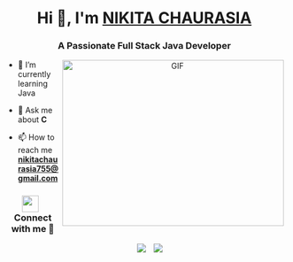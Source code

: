 <h1 align="center">Hi 👋, I'm <a href="https://100rabhcsmc.github.io/Me.io/" target="blank">
NIKITA CHAURASIA</a></h1>
 
<h3 align="center">A Passionate  Full Stack Java Developer </h3>



<a target="_blank" align="center">
  <img align="right" top="500" height="300" width="400" alt="GIF" src="https://user-images.githubusercontent.com/74038190/221352975-94759904-aa4c-4032-a8ab-b546efb9c478.gif">
  
</a>

- 🌱 I’m currently learning Java  

- 💬 Ask me about **C**

- 📫 How to reach me **nikitachaurasia755@gmail.com**


<h3 align="center" > <img src="https://media.giphy.com/media/iY8CRBdQXODJSCERIr/giphy.gif" width="30" height="30" style="margin-right: 10px;">Connect with me 🤝 </h3>

<p align="center">

 <div align="center"  class="icons-social" style="margin-left: 10px;">
        <a style="margin-left: 10px;"  target="_blank" href="https://www.linkedin.com/in/nikita-chaurasia">
			<img src="https://img.icons8.com/doodle/40/000000/linkedin--v2.png"></a>
        <a style="margin-left: 10px;" target="_blank" href="https://github.com/nikita11ch">
		<img src="https://img.icons8.com/doodle/40/000000/github--v1.png"></a>
		

</p>


